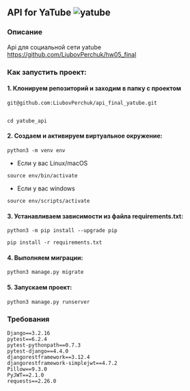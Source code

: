 ## API for YaTube ![yatube](https://user-images.githubusercontent.com/120508656/229374639-8dccd18a-feff-4c54-9ed9-dce0a28f066c.JPG)  

### Описание
Api для социальной сети yatube https://github.com/LiubovPerchuk/hw05_final


### Как запустить проект:

#### 1. Клонируем репозиторий и заходим в папку с проектом
   
    git@github.com:LiubovPerchuk/api_final_yatube.git
    
    
    cd yatube_api
    
    
#### 2. Создаем и активируем виртуальное окружение:
    
    python3 -m venv env
    
   * Если у вас Linux/macOS

    
    source env/bin/activate
    

   * Если у вас windows

    
    source env/scripts/activate
    

#### 3. Устанавливаем зависимости из файла requirements.txt:
    
    python3 -m pip install --upgrade pip
    
    pip install -r requirements.txt
    

#### 4. Выполняем миграции:
    
    python3 manage.py migrate
    
    
#### 5. Запускаем проект:

    
    python3 manage.py runserver
    
    
### Требования
    
    Django==3.2.16
    pytest==6.2.4
    pytest-pythonpath==0.7.3
    pytest-django==4.4.0
    djangorestframework==3.12.4
    djangorestframework-simplejwt==4.7.2
    Pillow==9.3.0
    PyJWT==2.1.0
    requests==2.26.0
    

